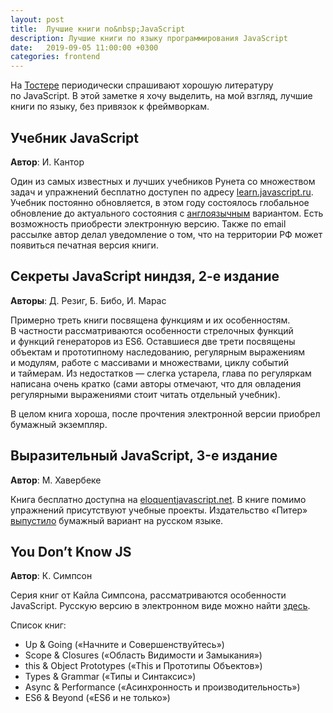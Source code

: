 ```yaml
---
layout: post
title:  Лучшие книги по&nbsp;JavaScript
description: Лучшие книги по языку программирования JavaScript
date:   2019-09-05 11:00:00 +0300
categories: frontend
---
```


<p>На&nbsp;<a href="https://toster.ru/tag/javascript/questions" rel="noopener" target="_blank">Тостере</a> периодически спрашивают хорошую литературу по&nbsp;JavaScript. В&nbsp;этой заметке я&nbsp;хочу выделить, на&nbsp;мой взгляд, лучшие книги по&nbsp;языку, без привязок к&nbsp;фреймворкам.</p>

<h2>Учебник JavaScript</h2>

<p><b>Автор</b>: И.&nbsp;Кантор</p>

<p>Один из&nbsp;самых известных и&nbsp;лучших учебников Рунета со&nbsp;множеством задач и&nbsp;упражнений бесплатно доступен по&nbsp;адресу <a href="https://learn.javascript.ru/" rel="noopener" target="_blank">learn.javascript.ru</a>. Учебник постоянно обновляется, в&nbsp;этом году состоялось глобальное обновление до&nbsp;актуального состояния с&nbsp;<a href="https://javascript.info/" rel="noopener" target="_blank">англоязычным</a> вариантом. Есть возможность приобрести электронную версию. Также по&nbsp;email рассылке автор делал уведомление о&nbsp;том, что на&nbsp;территории&nbsp;РФ может появиться печатная версия книги.</p>

<h2>Секреты JavaScript ниндзя, 2-е издание</h2>

<p><b>Авторы</b>: Д.&nbsp;Резиг, Б. Бибо, И.&nbsp;Марас</p>

<p>Примерно треть книги посвящена функциям и&nbsp;их&nbsp;особенностям. В&nbsp;частности рассматриваются особенности стрелочных функций и&nbsp;функций генераторов из&nbsp;ES6.
Оставшиеся две трети посвящены объектам и&nbsp;прототипному наследованию, регулярным выражениям и&nbsp;модулям, работе с&nbsp;массивами и&nbsp;множествами, циклу событий и&nbsp;таймерам.
Из&nbsp;недостатков&nbsp;&mdash; слегка устарела, глава по&nbsp;регуляркам написана очень кратко (сами авторы отмечают, что для&nbsp;овладения регулярными выражениями стоит читать отдельный учебник).</p>
<p>В&nbsp;целом книга хороша, после прочтения электронной версии приобрел бумажный экземпляр.</p>

<h2>Выразительный JavaScript, 3-е издание</h2>
<p><b>Автор</b>: М. Хавербеке</p>

<p>Книга бесплатно доступна на&nbsp;<a href="https://eloquentjavascript.net" rel="noopener" target="_blank">eloquentjavascript.net</a>. В&nbsp;книге помимо упражнений присутствуют учебные проекты. Издательство &laquo;Питер&raquo; <a href="https://www.piter.com/product/vyrazitelnyy-javascript-sovremennoe-veb-programmirovanie-3-e-izdanie" rel="noopener" target="_blank">выпустило</a> бумажный вариант на&nbsp;русском языке.</p>

<h2>You Don&rsquo;t Know JS</h2>
<p><b>Автор</b>: К.&nbsp;Симпсон</p>

<p>Серия книг от&nbsp;Кайла Симпсона, рассматриваются особенности JavaScript. Русскую версию в&nbsp;электронном виде можно найти <a href="https://github.com/azat-io/you-dont-know-js-ru" rel="noopener" target="_blank">здесь</a>.</p>

<p>Список книг:</p>
<ul>
    <li>Up&nbsp;&amp;&nbsp;Going (&laquo;Начните и&nbsp;Совершенствуйтесь&raquo;)</li>
    <li>Scope &amp;&nbsp;Closures (&laquo;Область Видимости и&nbsp;Замыкания&raquo;)</li>
    <li>this &amp;&nbsp;Object Prototypes (&laquo;This и&nbsp;Прототипы Объектов&raquo;)</li>
    <li>Types &amp;&nbsp;Grammar (&laquo;Типы и&nbsp;Синтаксис&raquo;)</li>
    <li>Async &amp;&nbsp;Performance (&laquo;Асинхронность и&nbsp;производительность&raquo;)</li>
    <li>ES6&nbsp;&amp; Beyond (&laquo;ES6 и&nbsp;не&nbsp;только&raquo;)</li>
</ul>